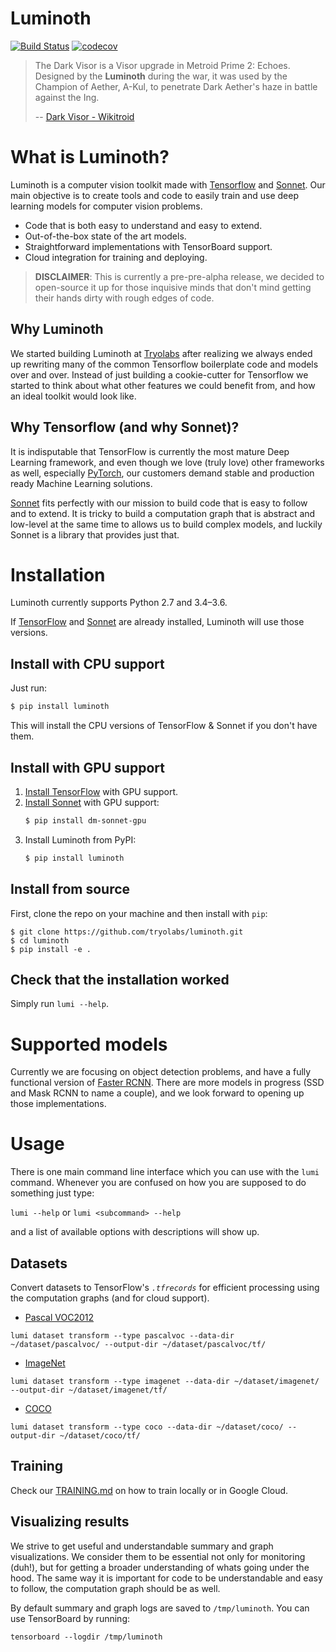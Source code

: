 Luminoth
========

[![Build Status](https://travis-ci.org/tryolabs/luminoth.svg?branch=master)](https://travis-ci.org/tryolabs/luminoth)
[![codecov](https://codecov.io/gh/tryolabs/luminoth/branch/master/graph/badge.svg)](https://codecov.io/gh/tryolabs/luminoth)

> The Dark Visor is a Visor upgrade in Metroid Prime 2: Echoes. Designed by the **Luminoth** during the war, it was used by the Champion of Aether, A-Kul, to penetrate Dark Aether's haze in battle against the Ing.
>
> -- [Dark Visor - Wikitroid](http://metroid.wikia.com/wiki/Dark_Visor)

# What is Luminoth?

Luminoth is a computer vision toolkit made with [Tensorflow](https://www.tensorflow.org/) and [Sonnet](https://deepmind.github.io/sonnet/). Our main objective is to create tools and code to easily train and use deep learning models for computer vision problems.

- Code that is both easy to understand and easy to extend.
- Out-of-the-box state of the art models.
- Straightforward implementations with TensorBoard support.
- Cloud integration for training and deploying.

> **DISCLAIMER**: This is currently a pre-pre-alpha release, we decided to open-source it up for those inquisive minds that don't mind getting their hands dirty with rough edges of code.

## Why Luminoth

We started building Luminoth at [Tryolabs](https://tryolabs.com/) after realizing we always ended up rewriting many of the common Tensorflow boilerplate code and models over and over. Instead of just building a cookie-cutter for Tensorflow we started to think about what other features we could benefit from, and how an ideal toolkit would look like.

## Why Tensorflow (and why Sonnet)?

It is indisputable that TensorFlow is currently the most mature Deep Learning framework, and even though we love (truly love) other frameworks as well, especially [PyTorch](http://pytorch.org), our customers demand stable and production ready Machine Learning solutions.

[Sonnet](https://deepmind.github.io/sonnet/) fits perfectly with our mission to build code that is easy to follow and to extend. It is tricky to build a computation graph that is abstract and low-level at the same time to allows us to build complex models, and luckily Sonnet is a library that provides just that.

# Installation
Luminoth currently supports Python 2.7 and 3.4–3.6.

If [TensorFlow](https://www.tensorflow.org) and [Sonnet](https://github.com/deepmind/sonnet) are already installed, Luminoth will use those versions.

## Install with CPU support
Just run:
```bash
$ pip install luminoth
```

This will install the CPU versions of TensorFlow & Sonnet if you don't have them.

## Install with GPU support

1. [Install TensorFlow](https://www.tensorflow.org/install/) with GPU support.
2. [Install Sonnet](https://github.com/deepmind/sonnet#installation) with GPU support:
    ```bash
    $ pip install dm-sonnet-gpu
    ```
3. Install Luminoth from PyPI:
    ```bash
    $ pip install luminoth
    ```

## Install from source

First, clone the repo on your machine and then install with `pip`:

```
$ git clone https://github.com/tryolabs/luminoth.git
$ cd luminoth
$ pip install -e .
```

## Check that the installation worked

Simply run `lumi --help`.

# Supported models

Currently we are focusing on object detection problems, and have a fully functional version of [Faster RCNN](https://arxiv.org/abs/1506.01497). There are more models in progress (SSD and Mask RCNN to name a couple), and we look forward to opening up those implementations.

# Usage

There is one main command line interface which you can use with the `lumi` command. Whenever you are confused on how you are supposed to do something just type:

`lumi --help` or `lumi <subcommand> --help`

and a list of available options with descriptions will show up.

## Datasets

Convert datasets to TensorFlow's *`.tfrecords`* for efficient processing using the computation graphs (and for cloud support).

- [Pascal VOC2012](http://host.robots.ox.ac.uk:8080/pascal/VOC/voc2012/index.html)

```
lumi dataset transform --type pascalvoc --data-dir ~/dataset/pascalvoc/ --output-dir ~/dataset/pascalvoc/tf/
```

- [ImageNet](http://image-net.org/download)

```
lumi dataset transform --type imagenet --data-dir ~/dataset/imagenet/ --output-dir ~/dataset/imagenet/tf/
```

- [COCO](http://mscoco.org/dataset/#download)

```
lumi dataset transform --type coco --data-dir ~/dataset/coco/ --output-dir ~/dataset/coco/tf/
```

## Training

Check our [TRAINING.md](./TRAINING.md) on how to train locally or in Google Cloud.

## Visualizing results

We strive to get useful and understandable summary and graph visualizations. We consider them to be essential not only for monitoring (duh!), but for getting a broader understanding of whats going under the hood. The same way it is important for code to be understandable and easy to follow, the computation graph should be as well.

By default summary and graph logs are saved to `/tmp/luminoth`. You can use TensorBoard by running:

```
tensorboard --logdir /tmp/luminoth
```
